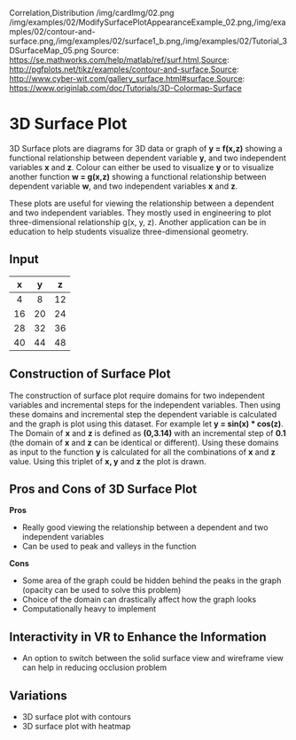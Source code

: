 Correlation,Distribution
/img/cardImg/02.png
/img/examples/02/ModifySurfacePlotAppearanceExample_02.png,/img/examples/02/contour-and-surface.png,/img/examples/02/surface1_b.png,/img/examples/02/Tutorial_3DSurfaceMap_05.png
Source: https://se.mathworks.com/help/matlab/ref/surf.html,Source: http://pgfplots.net/tikz/examples/contour-and-surface,Source: http://www.cyber-wit.com/gallery_surface.html#surface,Source: https://www.originlab.com/doc/Tutorials/3D-Colormap-Surface
# 3D Surface Plot

3D Surface plots are diagrams for 3D data or graph of __y = f(x,z)__ showing a functional relationship between dependent variable __y__, and two independent variables __x__ and __z__. Colour can either be used to visualize __y__ or to visualize another function __w = g(x,z)__ showing a functional relationship between dependent variable __w__, and two independent variables __x__ and __z__.

These plots are useful for viewing the relationship between a dependent and two independent variables. They mostly used in engineering to plot three-dimensional relationship g(x, y, z). Another application can be in education to help students visualize three-dimensional geometry.

## Input

 x | y | z | 
:-------------:| :-----:| :-----:| 
4 | 8 | 12
16 | 20 | 24
28 | 32 | 36
40 | 44 | 48

## Construction of Surface Plot

The construction of surface plot require domains for two independent variables and incremental steps for the independent variables. Then using these domains and incremental step the dependent variable is calculated and the graph is plot using this dataset. For example let __y = sin(x) * cos(z)__. The Domain of __x__ and __z__ is defined as __(0,3.14)__ with an incremental step of __0.1__ (the domain of __x__ and __z__ can be identical or different). Using these domains as input to the function __y__ is calculated for all the combinations of __x__ and __z__ value. Using this triplet of __x, y__ and __z__ the plot is drawn.

## Pros and Cons of 3D Surface Plot

__Pros__
* Really good viewing the relationship between a dependent and two independent variables
* Can be used to peak and valleys in the function

__Cons__
* Some area of the graph could be hidden behind the peaks in the graph (opacity can be used to solve this problem)
* Choice of the domain can drastically affect how the graph looks
* Computationally heavy to implement

## Interactivity in VR to Enhance the Information

* An option to switch between the solid surface view and wireframe view can help in reducing occlusion problem

## Variations

* 3D surface plot with contours
* 3D surface plot with heatmap